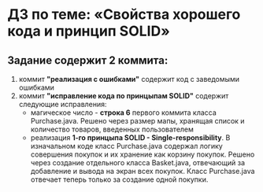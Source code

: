 # ДЗ по теме: «Свойства хорошего кода и принцип SOLID»
## Задание содержит 2 коммита:
1. коммит **"реализация с ошибками"** содержит код с заведомыми ошибками
2. коммит **"исправление кода по принцыпам SOLID"** содержит следующие исправления:
    * магическое число - **строка 6** первого коммита класса Purchase.java.
    Решено через размер мапы, хранящая список и количество товаров, введенных пользователем
    * реализация **1-го принцыпа SOLID - Single-responsibility**. В изначальном коде класс Purchase.java 
    содержал логику совершения покупок и их хранение как корзину покупок.
    Решено через создание отдельного класса Basket.java, отвечающий за добавление и вывода на экран всех покупок.
    Класс Purchase.java отвечает теперь только за создание одной покупки. 
